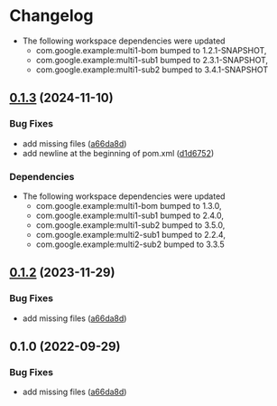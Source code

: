 # Changelog

* The following workspace dependencies were updated
    * com.google.example:multi1-bom bumped to 1.2.1-SNAPSHOT,
    * com.google.example:multi1-sub1 bumped to 2.3.1-SNAPSHOT,
    * com.google.example:multi1-sub2 bumped to 3.4.1-SNAPSHOT

## [0.1.3](https://github.com/nomed/release-please-playground/compare/bom-v0.1.2...bom-v0.1.3) (2024-11-10)


### Bug Fixes

* add missing files ([a66da8d](https://github.com/nomed/release-please-playground/commit/a66da8d943642276f7b8f9f0c33c48e6c36a017f))
* add newline at the beginning of pom.xml ([d1d6752](https://github.com/nomed/release-please-playground/commit/d1d6752ea04d11b1faddca43c1d5359f8ca03013))


### Dependencies

* The following workspace dependencies were updated
    * com.google.example:multi1-bom bumped to 1.3.0,
    * com.google.example:multi1-sub1 bumped to 2.4.0,
    * com.google.example:multi1-sub2 bumped to 3.5.0,
    * com.google.example:multi2-sub1 bumped to 2.2.4,
    * com.google.example:multi2-sub2 bumped to 3.3.5

## [0.1.2](https://github.com/chingor13/release-please-playground/compare/bom-v0.1.1...bom-v0.1.2) (2023-11-29)


### Bug Fixes

* add missing files ([a66da8d](https://github.com/chingor13/release-please-playground/commit/a66da8d943642276f7b8f9f0c33c48e6c36a017f))

## 0.1.0 (2022-09-29)


### Bug Fixes

* add missing files ([a66da8d](https://github.com/chingor13/release-please-playground/commit/a66da8d943642276f7b8f9f0c33c48e6c36a017f))
